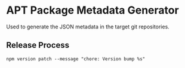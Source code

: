 # APT Package Metadata Generator

Used to generate the JSON metadata in the target git repositories.

## Release Process

```shell
npm version patch --message "chore: Version bump %s"
```
